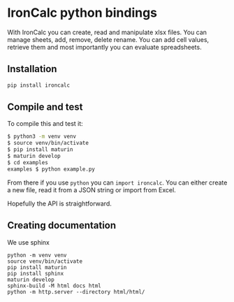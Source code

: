 # IronCalc python bindings

With IronCalc you can create, read and manipulate xlsx files.
You can manage sheets, add, remove, delete rename.
You can add cell values, retrieve them and most importantly you can evaluate spreadsheets.

## Installation

```bash
pip install ironcalc
```

## Compile and test

To compile this and test it:

```bash
$ python3 -m venv venv
$ source venv/bin/activate
$ pip install maturin
$ maturin develop
$ cd examples
examples $ python example.py
```

From there if you use `python` you can `import ironcalc`. You can either create a new file, read it from a JSON string or import from Excel.

Hopefully the API is straightforward.

## Creating documentation

We use sphinx

```
python -m venv venv
source venv/bin/activate
pip install maturin
pip install sphinx
maturin develop
sphinx-build -M html docs html
python -m http.server --directory html/html/
```